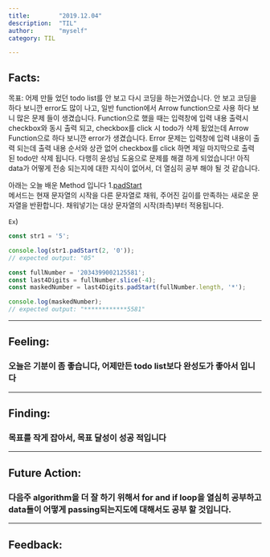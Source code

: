 ```yaml
---
title:        "2019.12.04"
description:  "TIL"
author:       "myself"
category: TIL

---
```


<h2><strong>Facts:</strong></h2> 
목표: 어제 만들 었던 todo list를 안 보고 다시 코딩을 하는거였습니다. 
안 보고 코딩을 하다 보니깐 error도 많이 나고, 일반 function에서 Arrow function으로 사용 하다 보니 많은 문제 들이 생겼습니다. 
Function으로 했을 때는 입력창에 입력 내용 출력시 checkbox와 동시 출력 되고, checkbox를 click 시 todo가 삭제 됬었는데 Arrow Function으로 하다 보니깐 error가 생겼습니다. Error 문제는 입력창에 입력 내용이 출력 되는데 출력 내용 순서와 상관 없어 checkbox를 click 하면 제일 마지막으로 출력 된 todo만 삭제 됩니다. 다행히 윤성님 도움으로 문제를 해결 하게 되었습니다!
아직 data가 어떻게 전송 되는지에 대한 지식이 없어서, 더 열심히 공부 해야 될 것 같습니다.

아래는 오늘 배운 Method 입니다
1.[padStart](https://developer.mozilla.org/ko/docs/Web/JavaScript/Reference/Global_Objects/String/padStart) <br>
메서드는 현재 문자열의 시작을 다른 문자열로 채워, 주어진 길이를 만족하는 새로운 문자열을 반환합니다. 채워넣기는 대상 문자열의 시작(좌측)부터 적용됩니다.

`Ex`)
```JavaScript
const str1 = '5';

console.log(str1.padStart(2, '0'));
// expected output: "05"

const fullNumber = '2034399002125581';
const last4Digits = fullNumber.slice(-4);
const maskedNumber = last4Digits.padStart(fullNumber.length, '*');

console.log(maskedNumber);
// expected output: "************5581"
```
---

<h2> Feeling:</h2>
<h3>오늘은 기분이 좀 좋습니다, 어제만든 todo list보다 완성도가 좋아서 입니다</h3>

---
<h2>Finding:</h2>
<h3>목표를 작게 잡아서, 목표 달성이 성공 적입니다</h3>

---
<h2>Future Action:</h2>
<h3>다음주 algorithm을 더 잘 하기 위해서 for and if loop을 열심히 공부하고 data들이 어떻게 passing되는지도에 대해서도 공부 할 것입니다. </h3>

---
<h2>Feedback:</h2>
<h3></h3>

